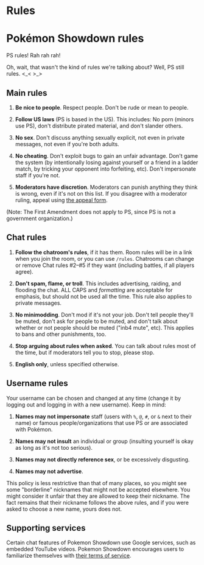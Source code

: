 # Rules

# Pokémon Showdown rules

PS rules! Rah rah rah!

Oh, wait, that wasn't the kind of rules we're talking about? Well, PS still rules. <\_< >\_>

## Main rules

1. **Be nice to people**. Respect people. Don't be rude or mean to people.

2. **Follow US laws** (PS is based in the US). This includes: No porn (minors use PS), don't distribute pirated material, and don't slander others.

3. **No sex**. Don't discuss anything sexually explicit, not even in private messages, not even if you're both adults.

4. **No cheating**. Don't exploit bugs to gain an unfair advantage. Don't game the system (by intentionally losing against yourself or a friend in a ladder match, by tricking your opponent into forfeiting, etc). Don't impersonate staff if you're not.

5. **Moderators have discretion**. Moderators can punish anything they think is wrong, even if it's not on this list. If you disagree with a moderator ruling, appeal using [the appeal form](https://play.pokemonshowdown.com/view-help-request--appeal).

(Note: The First Amendment does not apply to PS, since PS is not a government organization.)

## Chat rules

1. **Follow the chatroom's rules**, if it has them. Room rules will be in a link when you join the room, or you can use `/rules`. Chatrooms can change or remove Chat rules #2–#5 if they want (including battles, if all players agree).

2. **Don't spam, flame, or troll**. This includes advertising, raiding, and flooding the chat. ALL CAPS and _formatting_ are acceptable for emphasis, but should not be used all the time. This rule also applies to private messages.

3. **No minimodding**. Don't mod if it's not your job. Don't tell people they'll be muted, don't ask for people to be muted, and don't talk about whether or not people should be muted ("inb4 mute", etc). This applies to bans and other punishments, too.

4. **Stop arguing about rules when asked**. You can talk about rules most of the time, but if moderators tell you to stop, please stop.

5. **English only**, unless specified otherwise.

## Username rules

Your username can be chosen and changed at any time (change it by logging out and logging in with a new username). Keep in mind:

1. **Names may not impersonate** staff (users with `%`, `@`, `#`, or `&` next to their name) or famous people/organizations that use PS or are associated with Pokémon.

2. **Names may not insult** an individual or group (insulting yourself is okay as long as it's not too serious).

3. **Names may not directly reference sex**, or be excessively disgusting.

4. **Names may not advertise**.

This policy is less restrictive than that of many places, so you might see some "borderline" nicknames that might not be accepted elsewhere. You might consider it unfair that they are allowed to keep their nickname. The fact remains that their nickname follows the above rules, and if you were asked to choose a new name, yours does not.

## Supporting services
Certain chat features of Pokemon Showdown use Google services, such as embedded YouTube videos. Pokemon Showdown encourages users to familiarize themselves with [their terms of service](https://www.youtube.com/t/terms).
